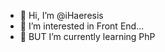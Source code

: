 - 👋 Hi, I’m @iHaeresis
- 👀 I’m interested in Front End...
- 🌱 BUT I’m currently learning PhP

<!---
iHaeresis/iHaeresis is a ✨ special ✨ repository because its `README.md` (this file) appears on your GitHub profile.
You can click the Preview link to take a look at your changes.
--->
